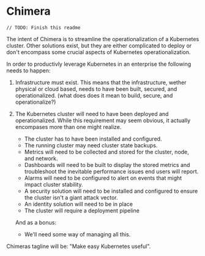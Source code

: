 # Chimera

`// TODO: Finish this readme`

The intent of Chimera is to streamline the operationalization of a Kubernetes cluster. Other solutions exist, but they are either complicated to deploy or don't encompass some crucial aspects of Kubernetes operationalization.

In order to productivly leverage Kubernetes in an enterprise the following needs to happen: 
1. Infrastructure must exist. This means that the infrastructure, wether physical or cloud based, needs to have been built, secured, and operationalized. (what does does it mean to build, secure, and operationalize?)
2. The Kubernetes cluster will need to have been deployed and operationalized. While this requirement may seem obvious, it actually encompases more than one might realize.
    - The cluster has to have been installed and configured.
    - The running cluster may need cluster state backups.
    - Metrics will need to be collected and stored for the cluster, node, and network.
    - Dashboards will need to be built to display the stored metrics and troubleshoot the inevitable performance issues end users will report.
    - Alarms will need to be configured to alert on events that might impact cluster stability.
    - A security solution will need to be installed and configured to ensure the cluster isn't a giant attack vector.
    - An identity solution will need to be in place
    - The cluster will require a deployment pipeline

    And as a bonus:
    - We'll need some way of managing all this.


Chimeras tagline will be: "Make easy Kubernetes useful".

